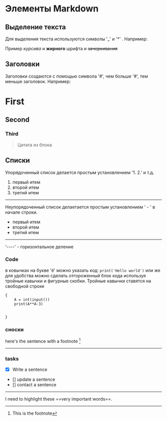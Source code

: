 # Элементы Markdown
## Выделение текста

Для выделения текста используются символы '_' и '*' . Например:

Пример _курсива_ и **жирного** шрифта и ~~зачеркивания~~

## Заголовки
Заголовки создаются с помощью символа '#', чем больше '#', тем меньше заголовок. Например:
# First
## Second
### Third

> Цитата из блока
## Списки
Упорядоченный список делается простым установлением '1. 2.' и т.д.
1. первый итем
2. второй итем
3. третий итем
----
Неупорядоченный список делаетается простым установлением ' - ' в начале строки.
- первый итем
- второй итем
- третий итем

----

'----' - горизонтальное деление
### Code
в ковычках на букве 'ё' можно указать код:
```print('Hello world')```
или же для удобства можно сделать отгороженный блок кода используя тройные кавычки и фигурные скобки. Тройные кавычки ставятся на свободной строке
```
{
    A = int(input())
    print(A**A-3)


}
```
### сноски

here's the sentence with a footnote [^1]

[^1]: This is the footnote
----
### tasks
- [x] Write a sentence
- [] update a sentence
- [] contact a sentence
----
I need to highlight these ==very important words==.

